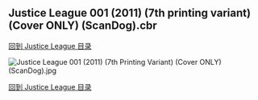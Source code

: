 ## Justice League 001 (2011) (7th printing variant) (Cover ONLY) (ScanDog).cbr


[回到 Justice League 目录](https://github.com/alicewish/markdown/blob/master/series/Justice-League.md)


![Justice League 001 (2011) (7th Printing Variant) (Cover ONLY) (ScanDog).jpg](https://wx1.sinaimg.cn/large/6a9fdecagy1fq33gj52arj20zk1io4pw.jpg)

[回到 Justice League 目录](https://github.com/alicewish/markdown/blob/master/series/Justice-League.md)

